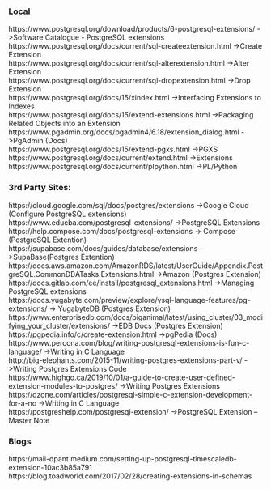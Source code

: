 <h3>Local</h3>
https://www.postgresql.org/download/products/6-postgresql-extensions/  ->Software Catalogue - PostgreSQL extensions<br>
https://www.postgresql.org/docs/current/sql-createextension.html       ->Create Extension<br>
https://www.postgresql.org/docs/current/sql-alterextension.html        ->Alter Extension<br>
https://www.postgresql.org/docs/current/sql-dropextension.html         ->Drop Extension<br>
https://www.postgresql.org/docs/15/xindex.html                         ->Interfacing Extensions to Indexes<br>
https://www.postgresql.org/docs/15/extend-extensions.html              ->Packaging Related Objects into an Extension<br>
https://www.pgadmin.org/docs/pgadmin4/6.18/extension_dialog.html       ->PgAdmin (Docs)<br>
https://www.postgresql.org/docs/15/extend-pgxs.html                    ->PGXS<br>
https://www.postgresql.org/docs/current/extend.html                    ->Extensions<br>
https://www.postgresql.org/docs/current/plpython.html                  ->PL/Python 

<h3>3rd Party Sites:</h3>
https://cloud.google.com/sql/docs/postgres/extensions                  ->Google Cloud (Configure PostgreSQL extensions)<br>
https://www.educba.com/postgresql-extensions/                          ->PostgreSQL Extensions<br>
https://help.compose.com/docs/postgresql-extensions                    -> Compose (PostgreSQL Extention)<br>
https://supabase.com/docs/guides/database/extensions                   ->SupaBase(Postgres Extention)<br>
https://docs.aws.amazon.com/AmazonRDS/latest/UserGuide/Appendix.PostgreSQL.CommonDBATasks.Extensions.html  ->Amazon (Postgres Extension)<br>
https://docs.gitlab.com/ee/install/postgresql_extensions.html          ->Managing PostgreSQL extensions<br>
https://docs.yugabyte.com/preview/explore/ysql-language-features/pg-extensions/   -> YugabyteDB (Postgres Extension)<br>
https://www.enterprisedb.com/docs/biganimal/latest/using_cluster/03_modifying_your_cluster/extensions/  ->EDB Docs (Postgres Extension)<br>
https://pgpedia.info/c/create-extension.html                           ->pgPedia (Docs)<br>
https://www.percona.com/blog/writing-postgresql-extensions-is-fun-c-language/   ->Writing in C Language<br>
http://big-elephants.com/2015-11/writing-postgres-extensions-part-v/   ->Writing Postgres Extensions Code<br>
https://www.highgo.ca/2019/10/01/a-guide-to-create-user-defined-extension-modules-to-postgres/    ->Writing Postgres Extensions<br>
https://dzone.com/articles/postgresql-simple-c-extension-development-for-a-no   ->Writing in C Language<br>
https://postgreshelp.com/postgresql-extension/                         ->PostgreSQL Extension – Master Note<br>


<h3>Blogs</h3>
https://mail-dpant.medium.com/setting-up-postgresql-timescaledb-extension-10ac3b85a791<br>
https://blog.toadworld.com/2017/02/28/creating-extensions-in-schemas<br>
